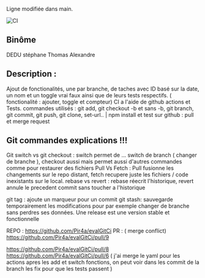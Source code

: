Ligne modifiée dans main.

![CI](https://github.com/Pir4a/evalGitCi/actions/workflows/ci.yml/badge.svg)

## Binôme
DEDU stéphane
Thomas Alexandre

## Description : 
Ajout de fonctionalités, une par branche, de taches avec ID basé sur la date, un nom et un toggle vrai faux ainsi que de leurs tests respectifs. ( fonctionalité : ajouter, toggle et compteur)
CI a l'aide de github actions et Tests.
commandes utilisés : git add, git checkout -b et sans -b, git branch, git commit, git push, git clone, set-url.. | npm install et test
sur github : pull et merge request

## Git commandes explications !!!

Git switch vs git checkout : switch permet de ... switch de branch ( changer de branche ), checkout aussi mais permet aussi d'autres commandes comme pour restaurer des fichiers
Pull Vs Fetch : Pull fusionne les changements sur le repo distant, fetch recupere juste les fichiers / code inexistants sur le local.
rebase vs revert : rebase réecrit l'historique, revert annule le precedent commit sans toucher a l'historique

git tag : ajoute un marqueur pour un commit
git stash: sauvegarde temporairement les modifications pour par exemple changer de branche sans perdres ses données.
Une release est une version stable et fonctionnelle


REPO : 
https://github.com/Pir4a/evalGitCi
PR :
( merge conflict) https://github.com/Pir4a/evalGitCi/pull/9

https://github.com/Pir4a/evalGitCi/pull/8
https://github.com/Pir4a/evalGitCi/pull/6 ( j'ai merge le yaml pour les actions apres les add et switch fonctions, on peut voir dans les commit de la branch les fix pour que les tests passent )
